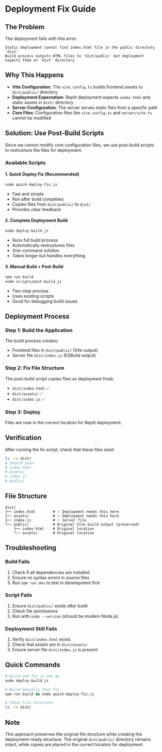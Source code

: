 # Deployment Fix Guide

## The Problem

The deployment fails with this error:
```
Static deployment cannot find index.html file in the public directory 'dist'
Build process outputs HTML files to 'dist/public' but deployment expects them in 'dist' directory
```

## Why This Happens

- **Vite Configuration**: The `vite.config.ts` builds frontend assets to `dist/public/` directory
- **Deployment Expectation**: Replit deployment expects `index.html` and static assets in `dist/` directory
- **Server Configuration**: The server serves static files from a specific path
- **Core Files**: Configuration files like `vite.config.ts` and `server/vite.ts` cannot be modified

## Solution: Use Post-Build Scripts

Since we cannot modify core configuration files, we use post-build scripts to restructure the files for deployment.

### Available Scripts

#### 1. Quick Deploy Fix (Recommended)
```bash
node quick-deploy-fix.js
```
- Fast and simple
- Run after build completes
- Copies files from `dist/public/` to `dist/`
- Provides clear feedback

#### 2. Complete Deployment Build
```bash
node deploy-build.js
```
- Runs full build process
- Automatically restructures files
- One-command solution
- Takes longer but handles everything

#### 3. Manual Build + Post-Build
```bash
npm run build
node scripts/post-build.js
```
- Two-step process
- Uses existing scripts
- Good for debugging build issues

## Deployment Process

### Step 1: Build the Application
The build process creates:
- Frontend files in `dist/public/` (Vite output)
- Server file `dist/index.js` (ESBuild output)

### Step 2: Fix File Structure
The post-build script copies files so deployment finds:
- `dist/index.html` ✅
- `dist/assets/` ✅
- `dist/index.js` ✅

### Step 3: Deploy
Files are now in the correct location for Replit deployment.

## Verification

After running the fix script, check that these files exist:
```bash
ls -la dist/
# Should show:
# index.html
# assets/
# index.js
# public/
```

## File Structure

```
dist/
├── index.html        # ✅ Deployment needs this here
├── assets/           # ✅ Deployment needs this here
├── index.js          # ✅ Server file
└── public/           # Original Vite build output (preserved)
    ├── index.html    # Original location
    └── assets/       # Original location
```

## Troubleshooting

### Build Fails
1. Check if all dependencies are installed
2. Ensure no syntax errors in source files
3. Run `npm run dev` to test in development first

### Script Fails
1. Ensure `dist/public/` exists after build
2. Check file permissions
3. Run with `node --version` (should be modern Node.js)

### Deployment Still Fails
1. Verify `dist/index.html` exists
2. Check that assets are in `dist/assets/`
3. Ensure server file `dist/index.js` is present

## Quick Commands

```bash
# Build and fix in one go
node deploy-build.js

# Build manually then fix
npm run build && node quick-deploy-fix.js

# Check file structure
ls -la dist/
```

## Note

This approach preserves the original file structure while creating the deployment-ready structure. The original `dist/public/` directory remains intact, while copies are placed in the correct location for deployment.